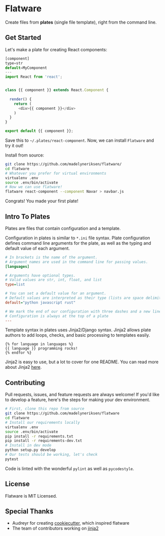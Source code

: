 Flatware
=======

Create files from **plates** (single file template), right from the command line.

## Get Started

Let's make a plate for creating React components:

```javascript
[component]
type=str
default=MyComponent
---
import React from 'react';


class {{ component }} extends React.Component {
  
  render() {
    return (
      <div>{{ component }}</div>
    )
  }
}

export default {{ component }};
```

Save this to `~/.plates/react-component`. Now, we can install `Flatware` and try it out!

Install from source:

```bash
git clone https://github.com/madelyneriksen/flatware/
cd flatware
# Whatever you prefer for virtual environments
virtualenv .env
source .env/bin/activate
# Now we can use flatware!
flatware react-component --component Navar > navbar.js
```

Congrats! You made your first plate!

## Intro To Plates

Plates are files that contain configuration and a template.

Configuration in plates is similar to `*.ini` file syntax. Plate configuration defines command line arguments for the plate, as well as the typing and default value of each argument.

```ini
# In brackets is the name of the argument.
# Argument names are used in the command line for passing values.
[languages]

# Arguments have optional types.
# Valid values are str, int, float, and list
type=list

# You can set a default value for an argument.
# Default values are interpreted as their type (lists are space delimited)
default="python javascript rust"

# We mark the end of our configuration with three dashes and a new line
# Configuration is always at the top of a plate
---

```

Template syntax in plates uses Jinja2/Django syntax. Jinja2 allows plate authors to add loops, checks, and basic processing to templates easily.

```jinja
{% for language in languages %}
{{ language }} programming rocks!
{% endfor %}
```

Jinja2 is easy to use, but a lot to cover for one README. You can read more about Jinja2 [here](https://github.com/pallets/jinja).

## Contributing

Pull requests, issues, and feature requests are always welcome! If you'd like to develop a feature, here's the steps for making your dev environment.

```bash
# First, clone this repo from source
git clone https://github.com/madelyneriksen/flatware
cd flatware
# Install our requirements locally
virtualenv .env
source .env/bin/activate
pip install -r requirements.txt
pip install -r requirements-dev.txt
# Install in dev mode
python setup.py develop
# Our tests should be working, let's check
pytest
```

Code is linted with the wonderful `pylint` as well as `pycodestyle`.

## License

Flatware is MIT Licensed.

## Special Thanks

* Audreyr for creating [cookiecutter](https://github.com/audreyr/cookiecutter), which inspired flatware
* The team of contributors working on [jinja2](https://github.com/pallets/jinja)
